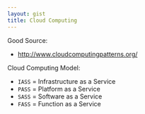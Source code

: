 ```yaml
---
layout: gist
title: Cloud Computing
---
```


Good Source:
- <http://www.cloudcomputingpatterns.org/>

Cloud Computing Model:
- `IASS` = Infrastructure as a Service
- `PASS` = Platform as a Service
- `SASS` = Software as a Service
- `FASS` = Function as a Service